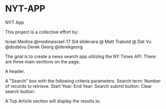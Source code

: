 # NYT-APP
NYT App

This project is a collective effort by:

Israel Medina @medinaisrael-17
Sid elidevara @
Matt Trabold @
Dat Vu @dodatvu
Derek Georg @derekgeorg

The goal is to create a news search app utilizing the NY Times API. There are three main sections on the page. 

A header.

A "Search" box with the following criteria parameters.
    Search term:
    Number of records to retrieve.
    Start Year:
    End Year: 
    Search submit button:
    Clear search button:


A Top Article section will display the results to.